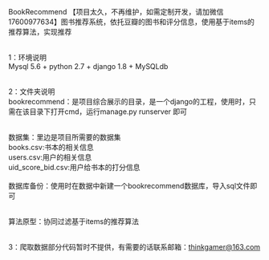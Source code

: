 BookRecommend
【项目太久，不再维护，如需定制开发，请加微信17600977634】图书推荐系统，依托豆瓣的图书和评分信息，使用基于items的推荐算法，实现推荐<br><br>

1：环境说明<br>
Mysql 5.6 + python 2.7 + django 1.8 + MySQLdb<br><br>

2：文件夹说明<br>
bookrecommend：是项目综合展示的目录，是一个django的工程，使用时，只需在该目录下打开cmd，运行manage.py runserver 即可<br><br>


数据集：里边是项目所需要的数据集<br>
        books.csv:书本的相关信息<br>
	users.csv:用户的相关信息<br>
	uid_score_bid.csv:用户给书本的打分信息<br><br>
数据库备份：使用时在数据中新建一个bookrecommend数据库，导入sql文件即可<br><br>

算法原型：协同过滤基于items的推荐算法<br><br>

3：爬取数据部分代码暂时不提供，有需要的话联系邮箱：thinkgamer@163.com
